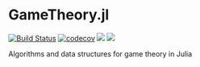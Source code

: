 # GameTheory.jl

[![Build Status](https://github.com/QuantEcon/GameTheory.jl/workflows/CI/badge.svg)](https://github.com/QuantEcon/GameTheory.jl/actions/workflows/ci.yml)
[![codecov](https://codecov.io/gh/QuantEcon/GameTheory.jl/branch/main/graph/badge.svg)](https://codecov.io/gh/QuantEcon/GameTheory.jl)
[![](https://img.shields.io/badge/docs-stable-blue.svg)](https://QuantEcon.github.io/GameTheory.jl/stable)
[![](https://img.shields.io/badge/docs-latest-blue.svg)](https://QuantEcon.github.io/GameTheory.jl/latest)

Algorithms and data structures for game theory in Julia
